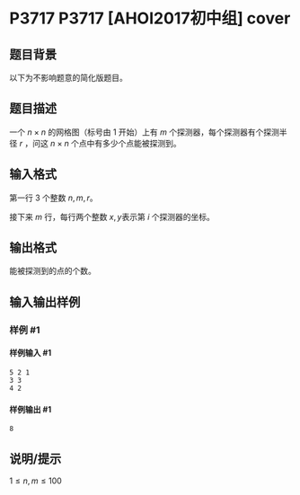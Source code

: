 # P3717 P3717 [AHOI2017初中组] cover

## 题目背景

以下为不影响题意的简化版题目。

## 题目描述

一个 $n\times n$ 的网格图（标号由 $1$ 开始）上有 $m$ 个探测器，每个探测器有个探测半径 $r$ ，问这 $n\times n$ 个点中有多少个点能被探测到。

## 输入格式

第一行 $3$ 个整数 $n,m,r$。

接下来 $m$ 行，每行两个整数 $x,y$表示第 $i$ 个探测器的坐标。

## 输出格式

能被探测到的点的个数。

## 输入输出样例

### 样例 #1

#### 样例输入 #1

```
5 2 1
3 3
4 2
```

#### 样例输出 #1

```
8
```

## 说明/提示

$1\le n,m\le 100$
